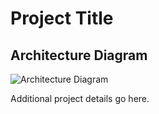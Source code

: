 # Project Title

## Architecture Diagram

![Architecture Diagram](RCW-Infrastrcture.png)

Additional project details go here.
